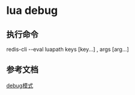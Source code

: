 # lua debug

## 执行命令
redis-cli --eval  luapath keys [key...] ,  args [arg...]

## 参考文档
[debug模式](https://redis.io/docs/latest/develop/interact/programmability/lua-debugging/)